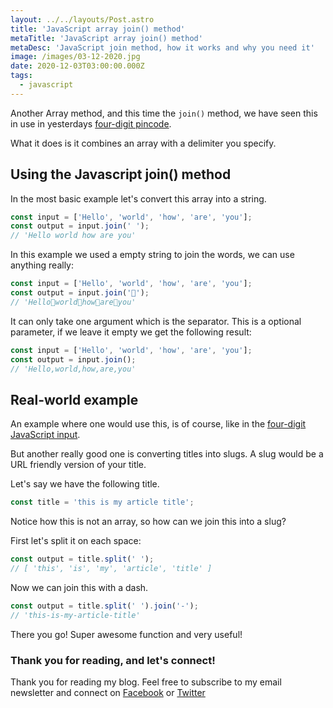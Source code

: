 ```yaml
---
layout: ../../layouts/Post.astro
title: 'JavaScript array join() method'
metaTitle: 'JavaScript array join() method'
metaDesc: 'JavaScript join method, how it works and why you need it'
image: /images/03-12-2020.jpg
date: 2020-12-03T03:00:00.000Z
tags:
  - javascript
---
```


Another Array method, and this time the `join()` method, we have seen this in use in yesterdays [four-digit pincode](https://daily-dev-tips.com/posts/vanilla-javascript-four-digit-pincode-field/).

What it does is it combines an array with a delimiter you specify.

## Using the Javascript join() method

In the most basic example let's convert this array into a string.

```js
const input = ['Hello', 'world', 'how', 'are', 'you'];
const output = input.join(' ');
// 'Hello world how are you'
```

In this example we used a empty string to join the words, we can use anything really:

```js
const input = ['Hello', 'world', 'how', 'are', 'you'];
const output = input.join('👀');
// 'Hello👀world👀how👀are👀you'
```

It can only take one argument which is the separator. This is a optional parameter, if we leave it empty we get the following result:

```js
const input = ['Hello', 'world', 'how', 'are', 'you'];
const output = input.join();
// 'Hello,world,how,are,you'
```

## Real-world example

An example where one would use this, is of course, like in the [four-digit JavaScript input](https://daily-dev-tips.com/posts/vanilla-javascript-four-digit-pincode-field/).

But another really good one is converting titles into slugs.
A slug would be a URL friendly version of your title.

Let's say we have the following title.

```js
const title = 'this is my article title';
```

Notice how this is not an array, so how can we join this into a slug?

First let's split it on each space:

```js
const output = title.split(' ');
// [ 'this', 'is', 'my', 'article', 'title' ]
```

Now we can join this with a dash.

```js
const output = title.split(' ').join('-');
// 'this-is-my-article-title'
```

There you go!
Super awesome function and very useful!

### Thank you for reading, and let's connect!

Thank you for reading my blog. Feel free to subscribe to my email newsletter and connect on [Facebook](https://www.facebook.com/DailyDevTipsBlog) or [Twitter](https://twitter.com/DailyDevTips1)
